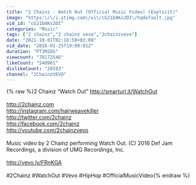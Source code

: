 ```yaml
---
title: "2 Chainz - Watch Out (Official Music Video) (Explicit)"
image: "https:\/\/i.ytimg.com\/vi\/cG21b8Kx2DI\/hqdefault.jpg"
vid_id: "cG21b8Kx2DI"
categories: "Music"
tags: ["2 chainz","2 chainz vevo","2chainzvevo"]
date: "2021-10-01T02:18:50+03:00"
vid_date: "2016-01-25T19:00:01Z"
duration: "PT3M28S"
viewcount: "78172546"
likeCount: "540961"
dislikeCount: "28583"
channel: "2ChainzVEVO"
---
```

{% raw %}2 Chainz “Watch Out” <a rel="nofollow" target="blank" href="http://smarturl.it/WatchOut">http://smarturl.it/WatchOut</a> <br /><br /><a rel="nofollow" target="blank" href="http://2chainz.com">http://2chainz.com</a> <br /><a rel="nofollow" target="blank" href="http://instagram.com/hairweavekiller">http://instagram.com/hairweavekiller</a><br /><a rel="nofollow" target="blank" href="http://twitter.com/2chainz">http://twitter.com/2chainz</a><br /><a rel="nofollow" target="blank" href="http://facebook.com/2chainz">http://facebook.com/2chainz</a><br /><a rel="nofollow" target="blank" href="http://youtube.com/2chainzvevo">http://youtube.com/2chainzvevo</a> <br /><br />Music video by 2 Chainz performing Watch Out. (C) 2016 Def Jam Recordings, a division of UMG Recordings, Inc.<br /><br /><a rel="nofollow" target="blank" href="http://vevo.ly/FRnKGA">http://vevo.ly/FRnKGA</a><br /><br />#2Chainz #WatchOut #Vevo #HipHop #OfficialMusicVideo{% endraw %}

